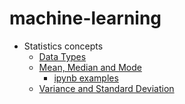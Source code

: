 # machine-learning

- Statistics concepts
    - [Data Types](./statistics/data-types.md)
    - [Mean, Median and Mode](./statistics/mean-median-mode.md)
        - [ipynb examples](./statistics/mean-median-mode.ipynb)
    - [Variance and Standard Deviation](./statistics/variation-and-standard-deviation.md)